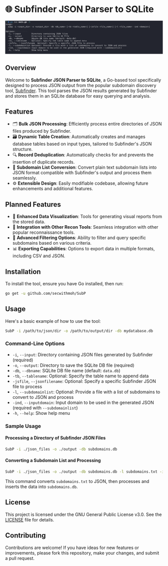 # 🌐 Subfinder JSON Parser to SQLite
![SubP](https://github.com/SecWithMoh/SubP/blob/main/sc.PNG)
## Overview

Welcome to **Subfinder JSON Parser to SQLite**, a Go-based tool specifically designed to process JSON output from the popular subdomain discovery tool, [Subfinder](https://github.com/projectdiscovery/subfinder). This tool parses the JSON results generated by Subfinder and stores them in an SQLite database for easy querying and analysis.

## Features

- 🗂️ **Bulk JSON Processing**: Efficiently process entire directories of JSON files produced by Subfinder.
- 🗃️ **Dynamic Table Creation**: Automatically creates and manages database tables based on input types, tailored to Subfinder's JSON structure.
- 🔍 **Record Deduplication**: Automatically checks for and prevents the insertion of duplicate records.
- 🔄 **Subdomain List Conversion**: Convert plain text subdomain lists into JSON format compatible with Subfinder's output and process them seamlessly.
- ⚙️ **Extensible Design**: Easily modifiable codebase, allowing future enhancements and additional features.

## Planned Features

- 🚀 **Enhanced Data Visualization**: Tools for generating visual reports from the stored data.
- 🔗 **Integration with Other Recon Tools**: Seamless integration with other popular reconnaissance tools.
- 🔧 **Advanced Filtering Options**: Ability to filter and query specific subdomains based on various criteria.
- 📊 **Exporting Capabilities**: Options to export data in multiple formats, including CSV and JSON.

## Installation

To install the tool, ensure you have Go installed, then run:

```bash
go get -u github.com/secwithmoh/SubP
```

## Usage

Here's a basic example of how to use the tool:

```bash
SubP -i /path/to/json/dir -o /path/to/output/dir -db mydatabase.db
```

### Command-Line Options

- `-i`, `--input`: Directory containing JSON files generated by Subfinder (required)
- `-o`, `--output`: Directory to save the SQLite DB file (required)
- `-db`, `--dbname`: SQLite DB file name (default: `data.db`)
- `-tb`, `--tablename`: Optional: Specify the table name to append data
- `-jsfile`, `--jsonfilename`: Optional: Specify a specific Subfinder JSON file to process
- `-l`, `--subdomainlist`: Optional: Provide a file with a list of subdomains to convert to JSON and process
- `-ind`, `--inputdomain`: Input domain to be used in the generated JSON (required with `--subdomainlist`)
- `-h`, `--help`: Show help menu

### Sample Usage

#### Processing a Directory of Subfinder JSON Files

```bash
SubP -i ./json_files -o ./output -db subdomains.db
```

#### Converting a Subdomain List and Processing

```bash
SubP -i ./json_files -o ./output -db subdomains.db -l subdomains.txt -ind example.com
```

This command converts `subdomains.txt` to JSON, then processes and inserts the data into `subdomains.db`.

## License

This project is licensed under the GNU General Public License v3.0. See the [LICENSE](./LICENSE) file for details.

## Contributing

Contributions are welcome! If you have ideas for new features or improvements, please fork this repository, make your changes, and submit a pull request.

